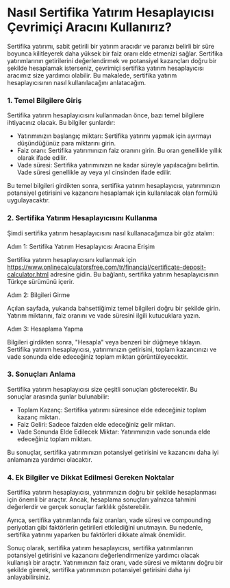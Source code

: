 Nasıl Sertifika Yatırım Hesaplayıcısı Çevrimiçi Aracını Kullanırız?
===================================================================

Sertifika yatırımı, sabit getirili bir yatırım aracıdır ve paranızı belirli bir süre boyunca kilitleyerek daha yüksek bir faiz oranı elde etmenizi sağlar. Sertifika yatırımlarının getirilerini değerlendirmek ve potansiyel kazançları doğru bir şekilde hesaplamak isterseniz, çevrimiçi sertifika yatırım hesaplayıcısı aracımız size yardımcı olabilir. Bu makalede, sertifika yatırım hesaplayıcısının nasıl kullanılacağını anlatacağım.

### 1. Temel Bilgilere Giriş

Sertifika yatırım hesaplayıcısını kullanmadan önce, bazı temel bilgilere ihtiyacınız olacak. Bu bilgiler şunlardır:

- Yatırımınızın başlangıç miktarı: Sertifika yatırımı yapmak için ayırmayı düşündüğünüz para miktarını girin.
- Faiz oranı: Sertifika yatırımınızın faiz oranını girin. Bu oran genellikle yıllık olarak ifade edilir.
- Vade süresi: Sertifika yatırımınızın ne kadar süreyle yapılacağını belirtin. Vade süresi genellikle ay veya yıl cinsinden ifade edilir.

Bu temel bilgileri girdikten sonra, sertifika yatırım hesaplayıcısı, yatırımınızın potansiyel getirisini ve kazancını hesaplamak için kullanılacak olan formülü uygulayacaktır.

### 2. Sertifika Yatırım Hesaplayıcısını Kullanma

Şimdi sertifika yatırım hesaplayıcısını nasıl kullanacağımıza bir göz atalım:

Adım 1: Sertifika Yatırım Hesaplayıcısı Aracına Erişim

Sertifika yatırım hesaplayıcısını kullanmak için <https://www.onlinecalculatorsfree.com/tr/financial/certificate-deposit-calculator.html> adresine gidin. Bu bağlantı, sertifika yatırım hesaplayıcısının Türkçe sürümünü içerir.

Adım 2: Bilgileri Girme

Açılan sayfada, yukarıda bahsettiğimiz temel bilgileri doğru bir şekilde girin. Yatırım miktarını, faiz oranını ve vade süresini ilgili kutucuklara yazın.

Adım 3: Hesaplama Yapma

Bilgileri girdikten sonra, "Hesapla" veya benzeri bir düğmeye tıklayın. Sertifika yatırım hesaplayıcısı, yatırımınızın getirisini, toplam kazancınızı ve vade sonunda elde edeceğiniz toplam miktarı görüntüleyecektir.

### 3. Sonuçları Anlama

Sertifika yatırım hesaplayıcısı size çeşitli sonuçları gösterecektir. Bu sonuçlar arasında şunlar bulunabilir:

- Toplam Kazanç: Sertifika yatırımı süresince elde edeceğiniz toplam kazanç miktarı.
- Faiz Geliri: Sadece faizden elde edeceğiniz gelir miktarı.
- Vade Sonunda Elde Edilecek Miktar: Yatırımınızın vade sonunda elde edeceğiniz toplam miktarı.

Bu sonuçlar, sertifika yatırımınızın potansiyel getirisini ve kazancını daha iyi anlamanıza yardımcı olacaktır.

### 4. Ek Bilgiler ve Dikkat Edilmesi Gereken Noktalar

Sertifika yatırım hesaplayıcısı, yatırımınızın doğru bir şekilde hesaplanması için önemli bir araçtır. Ancak, hesaplama sonuçları yalnızca tahmini değerlerdir ve gerçek sonuçlar farklılık gösterebilir.

Ayrıca, sertifika yatırımlarında faiz oranları, vade süresi ve compounding periyotları gibi faktörlerin getirileri etkilediğini unutmayın. Bu nedenle, sertifika yatırımı yaparken bu faktörleri dikkate almak önemlidir.

Sonuç olarak, sertifika yatırım hesaplayıcısı, sertifika yatırımlarının potansiyel getirisini ve kazancını değerlendirmenize yardımcı olacak kullanışlı bir araçtır. Yatırımınızın faiz oranı, vade süresi ve miktarını doğru bir şekilde girerek, sertifika yatırımınızın potansiyel getirisini daha iyi anlayabilirsiniz.